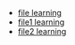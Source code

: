 - [file learning](linux/index/file.md)
- [file1 learning](linux/index/file1.md)
- [file2 learning](linux/index/file2.md)
